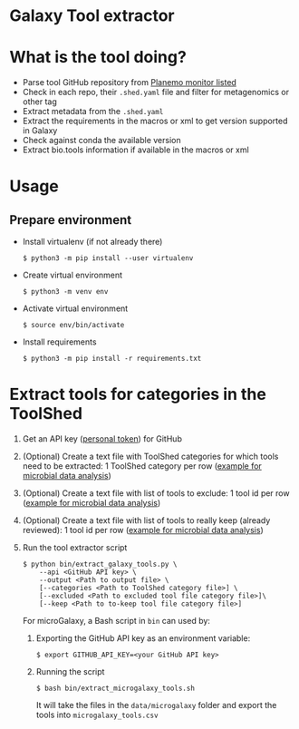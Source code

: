 Galaxy Tool extractor
=====================

# What is the tool doing?

- Parse tool GitHub repository from [Planemo monitor listed](https://github.com/galaxyproject/planemo-monitor)
- Check in each repo, their `.shed.yaml` file and filter for metagenomics or other tag
- Extract metadata from the `.shed.yaml`
- Extract the requirements in the macros or xml to get version supported in Galaxy
- Check against conda the available version
- Extract bio.tools information if available in the macros or xml

# Usage

## Prepare environment

- Install virtualenv (if not already there)

    ```
    $ python3 -m pip install --user virtualenv
    ```

- Create virtual environment

    ```
    $ python3 -m venv env
    ```

- Activate virtual environment

    ```
    $ source env/bin/activate
    ```

- Install requirements

    ```
    $ python3 -m pip install -r requirements.txt
    ```

# Extract tools for categories in the ToolShed

1. Get an API key ([personal token](https://docs.github.com/en/authentication/keeping-your-account-and-data-secure/managing-your-personal-access-tokens)) for GitHub
2. (Optional) Create a text file with ToolShed categories for which tools need to be extracted: 1 ToolShed category per row ([example for microbial data analysis](data/microgalaxy/categories))
3. (Optional) Create a text file with list of tools to exclude: 1 tool id per row ([example for microbial data analysis](data/microgalaxy/tools_to_exclude))
4. (Optional) Create a text file with list of tools to really keep (already reviewed): 1 tool id per row ([example for microbial data analysis](data/microgalaxy/tools_to_keep))
4. Run the tool extractor script

    ```
    $ python bin/extract_galaxy_tools.py \
        --api <GitHub API key> \
        --output <Path to output file> \
        [--categories <Path to ToolShed category file>] \
        [--excluded <Path to excluded tool file category file>]\
        [--keep <Path to to-keep tool file category file>]
    ```

    For microGalaxy, a Bash script in `bin` can used by:
    1. Exporting the GitHub API key as an environment variable:

        ```
        $ export GITHUB_API_KEY=<your GitHub API key>
        ```

    2. Running the script

        ```
        $ bash bin/extract_microgalaxy_tools.sh
        ```

        It will take the files in the `data/microgalaxy` folder and export the tools into `microgalaxy_tools.csv`

